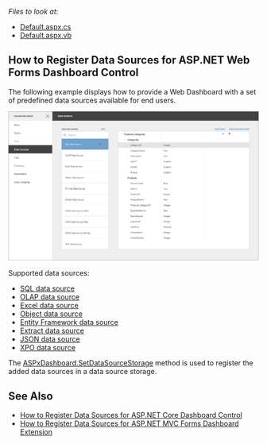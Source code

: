 *Files to look at*:

* [Default.aspx.cs](./CS/WebFormsDashboardDataSources/Default.aspx.cs)
* [Default.aspx.vb](./VB/WebFormsDashboardDataSources/Default.aspx.vb)

## How to Register Data Sources for ASP.NET Web Forms Dashboard Control

The following example displays how to provide a Web Dashboard with a set of predefined data sources available for end users.

![](web-dashboard-data-sources.png)

Supported data sources:

- [SQL data source](https://docs.devexpress.com/Dashboard/DevExpress.DashboardCommon.DashboardSqlDataSource/)
- [OLAP data source](https://docs.devexpress.com/Dashboard/DevExpress.DashboardCommon.DashboardOLAPDataSource/)
- [Excel data source](https://docs.devexpress.com/Dashboard/DevExpress.DashboardCommon.DashboardExcelDataSource/)
- [Object data source](https://docs.devexpress.com/Dashboard/DevExpress.DashboardCommon.DashboardObjectDataSource/)
- [Entity Framework data source](https://docs.devexpress.com/Dashboard/DevExpress.DashboardCommon.DashboardEFDataSource/)
- [Extract data source](https://docs.devexpress.com/Dashboard/DevExpress.DashboardCommon.DashboardExtractDataSource/)
- [JSON data source](https://docs.devexpress.com/Dashboard/DevExpress.DashboardCommon.DashboardJsonDataSource/)
- [XPO data source](https://docs.devexpress.com/Dashboard/DevExpress.DashboardCommon.DashboardXpoDataSource/)

The [ASPxDashboard.SetDataSourceStorage](https://docs.devexpress.com/Dashboard/DevExpress.DashboardWeb.ASPxDashboard.SetDataSourceStorage(DevExpress.DashboardWeb.IDataSourceStorage)) method is used to register the added data sources in a data source storage. 


## See Also

- [How to Register Data Sources for ASP.NET Core Dashboard Control](https://github.com/DevExpress-Examples/asp-net-core-dashboard-register-data-sources)
- [How to Register Data Sources for ASP.NET MVC Forms Dashboard Extension](https://github.com/DevExpress-Examples/asp-net-mvc-dashboard-register-data-sources)
